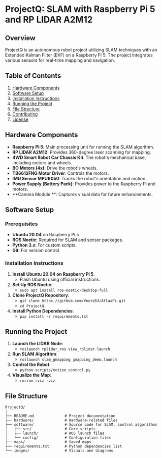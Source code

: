 # ProjectQ: SLAM with Raspberry Pi 5 and RP LIDAR A2M12

## Overview
ProjectQ is an autonomous robot project utilizing SLAM techniques with an Extended Kalman Filter (EKF) on a Raspberry Pi 5. The project integrates various sensors for real-time mapping and navigation.

## Table of Contents
1. [Hardware Components](#hardware-components)
2. [Software Setup](#software-setup)
3. [Installation Instructions](#installation-instructions)
4. [Running the Project](#running-the-project)
5. [File Structure](#file-structure)
6. [Contributing](#contributing)
7. [License](#license)

## Hardware Components
- **Raspberry Pi 5**: Main processing unit for running the SLAM algorithm.
- **RP LIDAR A2M12**: Provides 360-degree laser scanning for mapping.
- **4WD Smart Robot Car Chassis Kit**: The robot's mechanical base, including motors and wheels.
- **BO Motors (4x)**: Drive the robot's wheels.
- **TB6612FNG Motor Driver**: Controls the motors.
- **IMU Sensor MPU6050**: Tracks the robot's orientation and motion.
- **Power Supply (Battery Pack)**: Provides power to the Raspberry Pi and motors.
- **Camera Module **: Captures visual data for future enhancements.

## Software Setup
### Prerequisites
- **Ubuntu 20.04** on Raspberry Pi 5
- **ROS Noetic**: Required for SLAM and sensor packages.
- **Python 3.x**: For custom scripts.
- **Git**: For version control.

### Installation Instructions
1. **Install Ubuntu 20.04 on Raspberry Pi 5**:
   - Flash Ubuntu using official instructions.
2. **Set Up ROS Noetic**:
   - `sudo apt install ros-noetic-desktop-full`
3. **Clone ProjectQ Repository**:
   - `git clone https://github.com/Veera53/AtlasPi.git`
   - `cd ProjectQ`
4. **Install Python Dependencies**:
   - `pip install -r requirements.txt`

## Running the Project
1. **Launch the LIDAR Node**:
   - `roslaunch rplidar_ros view_rplidar.launch`
2. **Run SLAM Algorithm**:
   - `roslaunch slam_gmapping gmapping_demo.launch`
3. **Control the Robot**:
   - `python scripts/motion_control.py`
4. **Visualize the Map**:
   - `rosrun rviz rviz`

## File Structure
```plaintext
ProjectQ/
│
├── README.md              # Project documentation
├── hardware/              # Hardware-related files
├── software/              # Source code for SLAM, control algorithms
│   ├── src/               # Core scripts
│   ├── launch/            # ROS launch files
│   └── config/            # Configuration files
├── maps/                  # Saved maps
├── requirements.txt       # Python dependencies list
└── images/                # Visuals and diagrams
